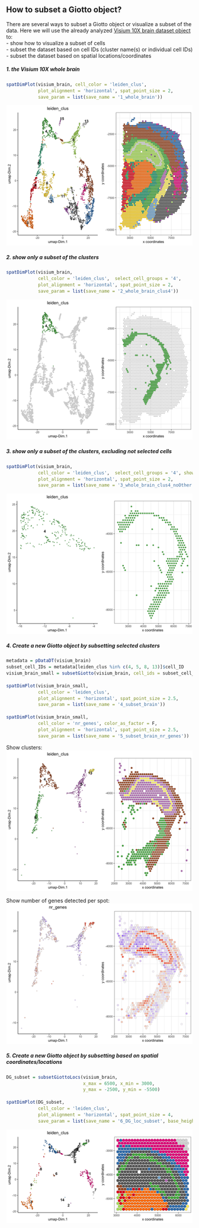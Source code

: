 
## How to subset a Giotto object?

There are several ways to subset a Giotto object or visualize a subset
of the data. Here we will use the already analyzed [Visium 10X brain
dataset
object](./inst/examples/mouse_visium_brain/mouse_visium_brain_Giotto_v0.1.3.md)
to:  
\- show how to visualize a subset of cells  
\- subset the dataset based on cell IDs (cluster name(s) or individual
cell IDs)  
\- subset the dataset based on spatial locations/coordinates

##### 1\. the Visium 10X whole brain

``` r
spatDimPlot(visium_brain, cell_color = 'leiden_clus',
            plot_alignment = 'horizontal', spat_point_size = 2,
            save_param = list(save_name = '1_whole_brain'))
```

![](./figures/1_whole_brain.png)

##### 2\. show only a subset of the clusters

``` r
spatDimPlot(visium_brain,
            cell_color = 'leiden_clus',  select_cell_groups = '4',
            plot_alignment = 'horizontal', spat_point_size = 2,
            save_param = list(save_name = '2_whole_brain_clus4'))
```

![](./figures/2_whole_brain_clus4.png)

##### 3\. show only a subset of the clusters, excluding not selected cells

``` r
spatDimPlot(visium_brain,
            cell_color = 'leiden_clus',  select_cell_groups = '4', show_other_cells = F,
            plot_alignment = 'horizontal', spat_point_size = 2,
            save_param = list(save_name = '3_whole_brain_clus4_noOther'))
```

![](./figures/3_whole_brain_clus4_noOther.png)

##### 4\. Create a new Giotto object by subsetting selected clusters

``` r
metadata = pDataDT(visium_brain)
subset_cell_IDs = metadata[leiden_clus %in% c(4, 5, 8, 13)]$cell_ID
visium_brain_small = subsetGiotto(visium_brain, cell_ids = subset_cell_IDs)

spatDimPlot(visium_brain_small,
            cell_color = 'leiden_clus', 
            plot_alignment = 'horizontal', spat_point_size = 2.5,
            save_param = list(save_name = '4_subset_brain'))

spatDimPlot(visium_brain_small,
            cell_color = 'nr_genes', color_as_factor = F,
            plot_alignment = 'horizontal', spat_point_size = 2.5,
            save_param = list(save_name = '5_subset_brain_nr_genes'))
```

Show clusters:  
![](./figures/4_subset_brain.png)

Show number of genes detected per spot:  
![](./figures/5_subset_brain_nr_genes.png)

##### 5\. Create a new Giotto object by subsetting based on spatial coordinates/locations

``` r
DG_subset = subsetGiottoLocs(visium_brain,
                             x_max = 6500, x_min = 3000,
                             y_max = -2500, y_min = -5500)

spatDimPlot(DG_subset,
            cell_color = 'leiden_clus', 
            plot_alignment = 'horizontal', spat_point_size = 4,
            save_param = list(save_name = '6_DG_loc_subset', base_height = 4))
```

![](./figures/6_DG_loc_subset.png)
